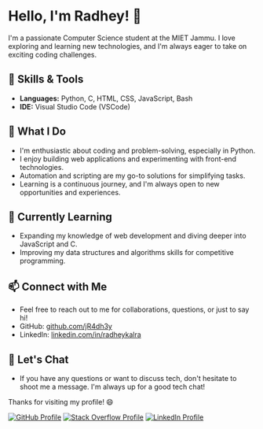 # Hello, I'm Radhey! 👋

I'm a passionate Computer Science student at the MIET Jammu. I love exploring and learning new technologies, and I'm always eager to take on exciting coding challenges.

## 🔧 Skills & Tools
- **Languages:** Python, C, HTML, CSS, JavaScript, Bash
- **IDE:** Visual Studio Code (VSCode)

## 🚀 What I Do
- I'm enthusiastic about coding and problem-solving, especially in Python.
- I enjoy building web applications and experimenting with front-end technologies.
- Automation and scripting are my go-to solutions for simplifying tasks.
- Learning is a continuous journey, and I'm always open to new opportunities and experiences.

## 🌱 Currently Learning
- Expanding my knowledge of web development and diving deeper into JavaScript and C.
- Improving my data structures and algorithms skills for competitive programming.

## 📫 Connect with Me
- Feel free to reach out to me for collaborations, questions, or just to say hi!
- GitHub: [github.com/jR4dh3y](https://github.com/jR4dh3y)
- LinkedIn: [linkedin.com/in/radheykalra](https://www.linkedin.com/in/radheykalra)

## 💬 Let's Chat
- If you have any questions or want to discuss tech, don't hesitate to shoot me a message. I'm always up for a good tech chat!

Thanks for visiting my profile! 😄

[![GitHub Profile](https://img.shields.io/github/followers/jR4dh3y.svg?style=social)](https://github.com/jR4dh3y)
[![Stack Overflow Profile](https://img.shields.io/badge/stackoverflow-47.6k-orange.svg)](https://stackoverflow.com/users/14966705/radhey-kalra)
[![LinkedIn Profile](https://img.shields.io/badge/linkedin-in-radheykalra-b4246768-blue.svg)](https://www.linkedin.com/in/radheykalra/)
